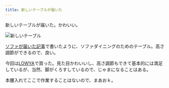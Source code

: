 ```yaml
---
title: 新しいテーブルが届いた
---
```


新しいテーブルが届いた。かわいい。

![新しいテーブル](https://i.imgur.com/ix72MiC.jpg)

[ソファが届いた記事](https://m0r1m0.github.io/articles/2020-12-08-sofa)で書いたように、ソファダイニングのためのテーブル。高さ調節ができるので、良い。

今回は[LOWYA](https://www.low-ya.com/goods/F706_G1010)で買った。見た目かわいいし、高さ調節もできて基本的には満足しているが、当然、脚がくろすしているので、じゃまになることはある。

本腰入れてここで作業することはないので、まあおｋ。
